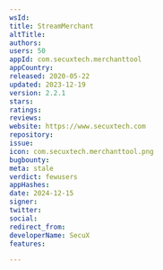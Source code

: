 ```yaml
---
wsId: 
title: StreamMerchant
altTitle: 
authors: 
users: 50
appId: com.secuxtech.merchanttool
appCountry: 
released: 2020-05-22
updated: 2023-12-19
version: 2.2.1
stars: 
ratings: 
reviews: 
website: https://www.secuxtech.com
repository: 
issue: 
icon: com.secuxtech.merchanttool.png
bugbounty: 
meta: stale
verdict: fewusers
appHashes: 
date: 2024-12-15
signer: 
twitter: 
social: 
redirect_from: 
developerName: SecuX
features: 

---
```


